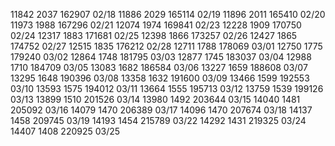 
11842  2037 162907 02/18 
11886  2029 165114 02/19
11896  2011 165410 02/20 
11973  1988 167296 02/21
12074  1974 169841 02/23
12228  1909 170750 02/24
12317  1883 171681 02/25
12398  1866 173257 02/26 
12427  1865 174752 02/27
12515  1835 176212 02/28
12711  1788 178069 03/01 
12750  1775 179240 03/02
12864  1748 181795 03/03 
12877  1745 183037 03/04
12988  1710 184709 03/05
13083  1682 186584 03/06
13227  1659 188608 03/07
13295  1648 190396 03/08
13358  1632 191600 03/09 
13466  1599 192553 03/10
13593  1575 194012 03/11
13664  1555 195713 03/12
13759  1539 199126 03/13
13899  1510 201526 03/14
13980  1492 203644 03/15
14040  1481 205092 03/16
14079  1470 206389 03/17
14096  1470 207674 03/18
14137  1458 209745 03/19
14193  1454 215789 03/22 
14292  1431 219325 03/24
14407  1408 220925 03/25

